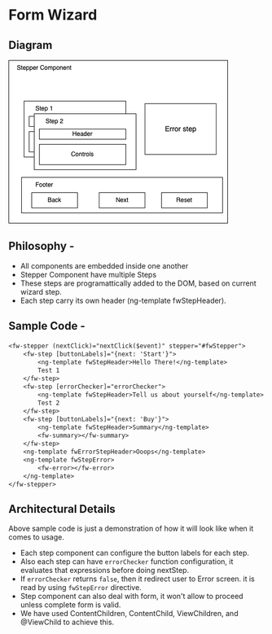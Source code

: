 # Form Wizard

## Diagram

![This is an image](https://raw.githubusercontent.com/pankajparkar/form-wizard/master/stepper.drawio.png)

## Philosophy -

- All components are embedded inside one another
- Stepper Component  have multiple Steps
- These steps are programattically added to the DOM, based on current wizard step.
- Each step carry its own header (ng-template fwStepHeader).

## Sample Code - 

```lang=html
<fw-stepper (nextClick)="nextClick($event)" stepper="#fwStepper">
    <fw-step [buttonLabels]="{next: 'Start'}">
        <ng-template fwStepHeader>Hello There!</ng-template>
        Test 1
    </fw-step>
    <fw-step [errorChecker]="errorChecker">
        <ng-template fwStepHeader>Tell us about yourself</ng-template>
        Test 2
    </fw-step>
    <fw-step [buttonLabels]="{next: 'Buy'}">
        <ng-template fwStepHeader>Summary</ng-template>
        <fw-summary></fw-summary>
    </fw-step>
    <ng-template fwErrorStepHeader>Ooops</ng-template>
    <ng-template fwStepError>
        <fw-error></fw-error>
    </ng-template>
</fw-stepper>
```

## Architectural Details

Above sample code is just a demonstration of how it will look like when it comes to usage.

- Each step component can configure the button labels for each step.
- Also each step can have `errorChecker` function configuration, it evaluates that expressions before doing nextStep.
- If `errorChecker` returns `false`, then it redirect user to Error screen. it is read by using `fwStepError` directive.
- Step component can also deal with form, it won't allow to proceed unless complete form is valid.
- We have used ContentChildren, ContentChild, ViewChildren, and @ViewChild to achieve this.